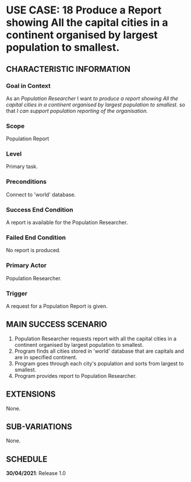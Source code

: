 # USE CASE: 18 Produce a Report showing All the capital cities in a continent organised by largest population to smallest.

## CHARACTERISTIC INFORMATION

### Goal in Context

As an *Population  Researcher* I want *to produce a report showing All the capital cities in a continent organised by largest population to smallest.* so that *I can support population reporting of the organisation.*

### Scope

Population Report

### Level

Primary task.

### Preconditions

Connect to 'world' database.

### Success End Condition

A report is available for the Population Researcher.

### Failed End Condition

No report is produced.

### Primary Actor

Population Researcher.

### Trigger

A request for a Population Report is given.

## MAIN SUCCESS SCENARIO

1. Population Researcher requests report with all the capital cities in a continent organised by largest population to smallest.
2. Program finds all cities stored in 'world' database that are capitals and are in specified continent.
3. Program goes through each city's population and sorts from largest to smallest.
4. Program provides report to Population Researcher.

## EXTENSIONS

None.

## SUB-VARIATIONS

None.

## SCHEDULE

**30/04/2021**: Release 1.0